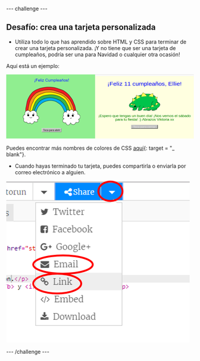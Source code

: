 --- challenge ---

## Desafío: crea una tarjeta personalizada

+ Utiliza todo lo que has aprendido sobre HTML y CSS para terminar de crear una tarjeta personalizada. ¡Y no tiene que ser una tarjeta de cumpleaños, podría ser una para Navidad o cualquier otra ocasión!

Aquí está un ejemplo:

![captura de pantalla](images/birthday-final.png)

Puedes encontrar más nombres de colores de CSS [aquí](http://jumpto.cc/colours){: target = "_ blank"}.

+ Cuando hayas terminado tu tarjeta, puedes compartirla o enviarla por correo electrónico a alguien.

![captura de pantalla](images/birthday-share.png)

--- /challenge ---
